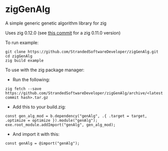 # zigGenAlg
A simple generic genetic algorithm library for zig

Uses zig 0.12.0 (see [this commit](https://github.com/StrandedSoftwareDeveloper/zigGenAlg/commit/4c365dca9e2f2fa2c478b6a55360b3463f91fd91) for a zig 0.11.0 version)

To run example:
```
git clone https://github.com/StrandedSoftwareDeveloper/zigGenAlg.git
cd zigGenAlg
zig build example
```

To use with the zig package manager:
- Run the following:
```
zig fetch --save https://github.com/StrandedSoftwareDeveloper/zigGenAlg/archive/<latest commit hash>.tar.gz
```
- Add this to your build.zig:
```
const gen_alg_mod = b.dependency("genAlg", .{ .target = target, .optimize = optimize }).module("genAlg");
exe.root_module.addImport("genAlg", gen_alg_mod);
```
- And import it with this:
```
const genAlg = @import("genAlg");
```

